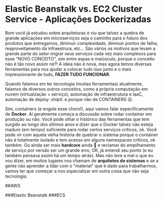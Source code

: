 # Elastic Beanstalk vs. EC2 Cluster Service - Aplicações Dockerizadas

Bom você já estudou sobre arquiteturas e viu que talvez a quebra de grande aplicações em microserviços seja o caminho para o futuro dos produtos que entregamos, diminuir complexidade, diminuir pontos de falha, reaproveitamento da infraestrura, etc... São vários os motivos que levam a grande parte do setor migrar seus serviços cada vez mais complexos para esse "NOVO CONCEITO", sim entre aspas e maiúsculo, porque o conceito não é tão novo assim né?! A ideia não é nova, mas agora temos diversas ferramentas para nos ajudar a colocar tudo isso junto e o mais impressionante de tudo, **FAZER TUDO FUNCIONAR**.

Quando falamos em ter tecnologia (muitas ferramentas) atualmente, falamos de diversos outros conceitos, como a própria computação em nuvem (virtualzação + serviço), automação de infraestrutura e IaaC, automação de deploy :shipit: e porque não de CONTAINERS :open_mouth:. 

Sim, containers (e engole esse choro!), aqui vamos falar especificamente de **Docker**. Aí geralmente começa a discussão sobre rodar container em produção ou não. Você pode olhar o histórico das ferramentas que tem surgido ao longo dos últimos anos e dizer que o Docker talvez não esteja maduro (em tempo) suficiente para rodar certos serviços críticos, ok. Você pode vir com aquela velha história de quebrar o sistema porque o container não é totalmente isolado e tem acesso em alguns namespaces críticos, ok também. Ou ainda ser mais **hardcore** ainda :metal: e reclamar do empilhamento de serviço por versão ser um grande erro, OK, já entendi seu ponto (e eu também pensava assim há um tempo atrás). Mas não leve a mal o que eu vou dizer, em muitos lugares nos chamam de **arquitetos de sistemas** e se a gente não aprender a lidar com o "material" que é dado para trabalharmos, vamos ter que começar a nos especializar em outra coisa que não seja tecnologia.

##AWS

###Elastic Beanstalk
###ECS


